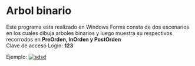 # Arbol binario

Este programa esta realizado en Windows Forms consta de dos escenarios en los cuales dibuja arboles binarios y luego muestra su respectivos recorrodos en **PreOrden, InOrden y PostOrden**
<br>
Clave de acceso Login: **123**

Ejemplo:
[![sdsd](sdsd "sdsd")](https://blogger.googleusercontent.com/img/b/R29vZ2xl/AVvXsEjZmDwiBs20lAtp1QssjAw15n28RZvKvZHk2DImEtMgHkhqa6NsihcumWKFiqMFaNe47MQcV2UioEUsDPU-EXbyHihTYGyTLMa6flH50hBy8X4_9GQxThO4-QW2UesDrhBkywu9IhjdJcl3HdS59HU4mRncYc7TwEtsqhzfffKEES_4Pf2Sw7HxbssL/s16000/Captura%20de%20pantalla%20(36).png "sdsd")
